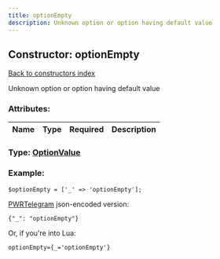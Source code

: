 ```yaml
---
title: optionEmpty
description: Unknown option or option having default value
---
```

## Constructor: optionEmpty  
[Back to constructors index](index.md)



Unknown option or option having default value

### Attributes:

| Name     |    Type       | Required | Description |
|----------|:-------------:|:--------:|------------:|



### Type: [OptionValue](../types/OptionValue.md)


### Example:

```
$optionEmpty = ['_' => 'optionEmpty'];
```  

[PWRTelegram](https://pwrtelegram.xyz) json-encoded version:

```
{"_": "optionEmpty"}
```


Or, if you're into Lua:  


```
optionEmpty={_='optionEmpty'}

```


